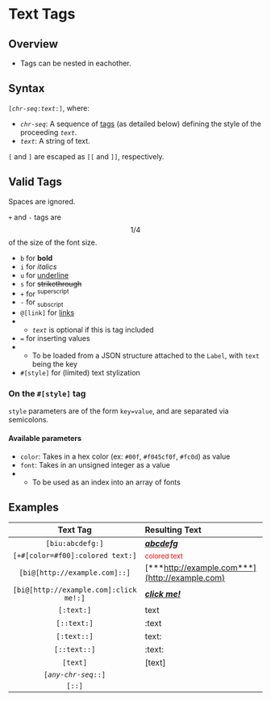 # Text Tags

## Overview

- Tags can be nested in eachother.

## Syntax

`[`*`chr-seq`*`:`*`text`*`:]`, where:

- *`chr-seq`*: A sequence of [tags](#Tags) (as detailed below) defining the style of the proceeding *`text`*.
- *`text`*: A string of text.

`[` and `]` are escaped as `[[` and `]]`, respectively.

## Valid Tags

Spaces are ignored.

`+` and `-` tags are $$1/4$$ of the size of the font size.

- `b` for **bold**
- `i` for *italics*
- `u` for <ins>underline</ins>
- `s` for ~~strikethrough~~
- `+` for <sup>superscript</sup>
- `-` for <sub>subscript</sub>
- `@[link]` for [links](https://www.youtube.com/watch?v=ihCc2MoLF9k)
- - *`text`* is optional if this is tag included
- `=` for inserting values
- - To be loaded from a JSON structure attached to the `Label`, with `text` being the key
- `#[style]` for (limited) text stylization

### On the `#[style]` tag

`style` parameters are of the form `key=value`, and are separated via semicolons.

#### Available parameters

- `color`: Takes in a hex color (ex: `#00f`, `#f045cf0f`, `#fc0d`) as value
- `font`: Takes in an unsigned integer as a value
- - To be used as an index into an array of fonts


## Examples

|Text Tag|Resulting Text|
|:-:|:-|
|`[biu:abcdefg:]`|<ins>***abcdefg***</ins>|
|`[+#[color=#f00]:colored text:]`|<span style="color:red"><sup>colored text</sup></span>|
|`[bi@[http://example.com]::]`|[***http://example.com***](http://example.com)|
|`[bi@[http://example.com]:click me!:]`|[***click me!***](http://example.com)|
|`[:text:]`|text|
|`[::text:]`|:text|
|`[:text::]`|text:|
|`[::text::]`|:text:|
|`[text]`|\[text\]|
|`[`*`any-chr-seq`*`::]`||
|`[::]`||